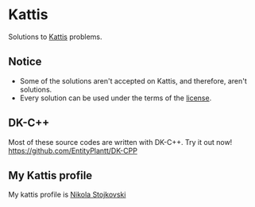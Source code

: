 # Kattis
Solutions to [Kattis](https://open.kattis.com/) problems.

## Notice
* Some of the solutions aren't accepted on Kattis, and therefore, aren't solutions.
* Every solution can be used under the terms of the [license](https://github.com/EntityPlantt/Kattis/blob/main/LICENSE.md).

## DK-C++
Most of these source codes are written with DK-C++. Try it out now!
https://github.com/EntityPlantt/DK-CPP

## My Kattis profile
My kattis profile is [Nikola Stojkovski](https://open.kattis.com/users/entityplantt)
